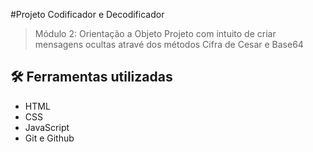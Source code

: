 #Projeto Codificador e Decodificador 
>Módulo 2: Orientação a Objeto 
Projeto com intuito de criar mensagens ocultas atravé dos métodos Cifra de Cesar e Base64

## :hammer_and_wrench: Ferramentas utilizadas
- HTML
- CSS
- JavaScript
- Git e Github
